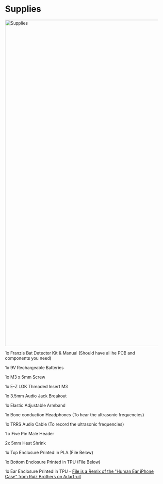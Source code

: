 # Supplies
<img width="1072" alt="Supplies" src="https://user-images.githubusercontent.com/22805894/204070384-a6649013-59fb-404c-b0ce-0cccabbecb81.jpg">

1x Franzis Bat Detector Kit & Manual (Should have all he PCB and components you need)

1x 9V Rechargeable Batteries

1x M3 x 5mm Screw

1x E-Z LOK Threaded Insert M3

1x 3.5mm Audio Jack Breakout

1x Elastic Adjustable Armband

1x Bone conduction Headphones (To hear the ultrasonic frequencies)

1x TRRS Audio Cable (To record the ultrasonic frequencies)

1 x Five Pin Male Header

2x 5mm Heat Shrink

1x Top Enclosure Printed in PLA (File Below)

1x Bottom Enclosure Printed in TPU (File Below)

1x Ear Enclosure Printed in TPU - [File is a Remix of the "Human Ear iPhone Case" from Ruiz Brothers on Adarfruit](https://learn.adafruit.com/ear-phone)

